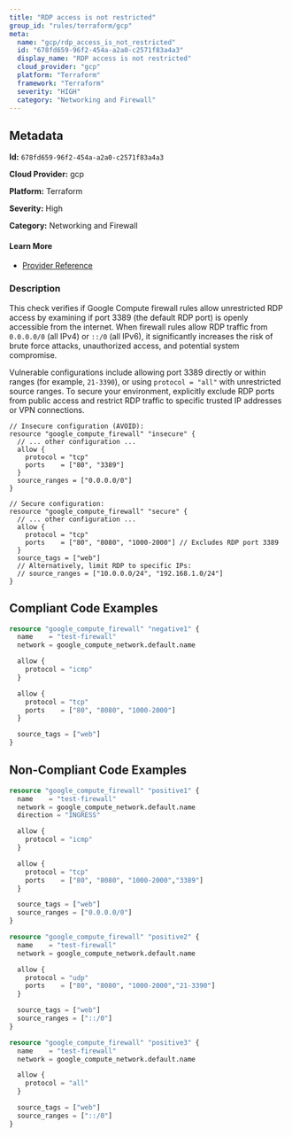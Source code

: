 ```yaml
---
title: "RDP access is not restricted"
group_id: "rules/terraform/gcp"
meta:
  name: "gcp/rdp_access_is_not_restricted"
  id: "678fd659-96f2-454a-a2a0-c2571f83a4a3"
  display_name: "RDP access is not restricted"
  cloud_provider: "gcp"
  platform: "Terraform"
  framework: "Terraform"
  severity: "HIGH"
  category: "Networking and Firewall"
---
```

## Metadata

**Id:** `678fd659-96f2-454a-a2a0-c2571f83a4a3`

**Cloud Provider:** gcp

**Platform:** Terraform

**Severity:** High

**Category:** Networking and Firewall

#### Learn More

 - [Provider Reference](https://registry.terraform.io/providers/hashicorp/google/latest/docs/resources/compute_firewall)

### Description

 This check verifies if Google Compute firewall rules allow unrestricted RDP access by examining if port 3389 (the default RDP port) is openly accessible from the internet. When firewall rules allow RDP traffic from `0.0.0.0/0` (all IPv4) or `::/0` (all IPv6), it significantly increases the risk of brute force attacks, unauthorized access, and potential system compromise.

Vulnerable configurations include allowing port 3389 directly or within ranges (for example, `21-3390`), or using `protocol = "all"` with unrestricted source ranges. To secure your environment, explicitly exclude RDP ports from public access and restrict RDP traffic to specific trusted IP addresses or VPN connections.

```hcl
// Insecure configuration (AVOID):
resource "google_compute_firewall" "insecure" {
  // ... other configuration ...
  allow {
    protocol = "tcp"
    ports    = ["80", "3389"]
  }
  source_ranges = ["0.0.0.0/0"]
}

// Secure configuration:
resource "google_compute_firewall" "secure" {
  // ... other configuration ...
  allow {
    protocol = "tcp"
    ports    = ["80", "8080", "1000-2000"] // Excludes RDP port 3389
  }
  source_tags = ["web"]
  // Alternatively, limit RDP to specific IPs:
  // source_ranges = ["10.0.0.0/24", "192.168.1.0/24"]
}
```


## Compliant Code Examples
```terraform
resource "google_compute_firewall" "negative1" {
  name    = "test-firewall"
  network = google_compute_network.default.name

  allow {
    protocol = "icmp"
  }

  allow {
    protocol = "tcp"
    ports    = ["80", "8080", "1000-2000"]
  }

  source_tags = ["web"]
}
```
## Non-Compliant Code Examples
```terraform
resource "google_compute_firewall" "positive1" {
  name    = "test-firewall"
  network = google_compute_network.default.name
  direction = "INGRESS"

  allow {
    protocol = "icmp"
  }

  allow {
    protocol = "tcp"
    ports    = ["80", "8080", "1000-2000","3389"]
  }

  source_tags = ["web"]
  source_ranges = ["0.0.0.0/0"]
}

resource "google_compute_firewall" "positive2" {
  name    = "test-firewall"
  network = google_compute_network.default.name

  allow {
    protocol = "udp"
    ports    = ["80", "8080", "1000-2000","21-3390"]
  }

  source_tags = ["web"]
  source_ranges = ["::/0"]
}

resource "google_compute_firewall" "positive3" {
  name    = "test-firewall"
  network = google_compute_network.default.name

  allow {
    protocol = "all"
  }

  source_tags = ["web"]
  source_ranges = ["::/0"]
}

```